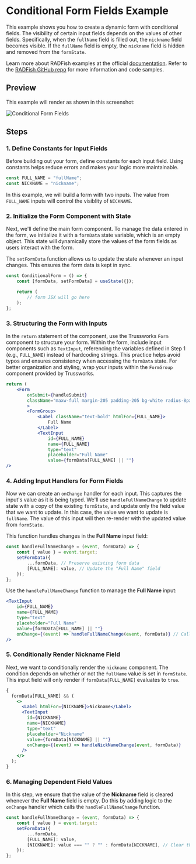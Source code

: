 # Conditional Form Fields Example

This example shows you how to create a dynamic form with conditional fields. The visibility of certain input fields depends on the values of other fields.  Specifically, when the `fullName` field is filled out, the `nickname` field becomes visible. If the `fullName` field is empty, the `nickname` field is hidden and removed from the `formState`.

Learn more about RADFish examples at the official [documentation](https://nmfs-radfish.github.io/radfish/developer-documentation/examples-and-templates#examples). Refer to the [RADFish GitHub repo](https://nmfs-radfish.github.io/radfish/) for more information and code samples.

## Preview
This example will render as shown in this screenshot:

![Conditional Form Fields](./src/assets/conditional-form-fields.png)


## Steps

### 1. Define Constants for Input Fields

Before building out your form, define constants for each input field. Using constants helps reduce errors and makes your logic more maintainable.

```jsx
const FULL_NAME = "fullName";
const NICKNAME = "nickname";
```

In this example, we will build a form with two inputs. The value from `FULL_NAME` inputs will control the visiblity of `NICKNAME`.

### 2. Initialize the Form Component with State

Next, we'll define the main form component. To manage the data entered in the form, we initialize it with a `formData` state variable, which is an empty object. This state will dynamically store the values of the form fields as users interact with the form.

The `setFormData` function allows us to update the state whenever an input changes. This ensures the form data is kept in sync.

```jsx
const ConditionalForm = () => {
    const [formData, setFormData] = useState({});

    return (
        // form JSX will go here
    );
};
```

### 3. Structuring the Form with Inputs

In the `return` statement of the component, use the Trussworks `Form` component to structure your form. Within the form, include input components such as `TextInput`, referencing the variables defined in Step 1 (e.g., `FULL_NAME`) instead of hardcoding strings. This practice helps avoid typos and ensures consistency when accessing the `formData` state. For better organization and styling, wrap your inputs within the `FormGroup` component provided by Trussworks.

```jsx
return (
    <Form
        onSubmit={handleSubmit}
        className="maxw-full margin-205 padding-205 bg-white radius-8px shadow-2"
        >
        <FormGroup>
            <Label className="text-bold" htmlFor={FULL_NAME}>
                Full Name
            </Label>
            <TextInput
                id={FULL_NAME}
                name={FULL_NAME}
                type="text"
                placeholder="Full Name"
                value={formData[FULL_NAME] || ""}
/>
```

### 4. Adding Input Handlers for Form Fields

Now we can create an `onChange` handler for each input. This captures the input's value as it is being typed. We'll use `handleFullNameChange` to update state with a copy of the existing `formState`, and update only the field value that we want to update. In this case, the value we want to update is `fullName`. The value of this input will then re-render with the updated value from `formState`.

This function handles changes in the **Full Name** input field:
```jsx
const handleFullNameChange = (event, formData) => {
    const { value } = event.target;
    setFormData({
        ...formData, // Preserve existing form data
        [FULL_NAME]: value, // Update the "Full Name" field
    });
};
```

Use the `handleFullNameChange` function to manage the **Full Name** input:
```jsx
<TextInput
    id={FULL_NAME}
    name={FULL_NAME}
    type="text"
    placeholder="Full Name"
    value={formData[FULL_NAME] || ""}
    onChange={(event) => handleFullNameChange(event, formData)} // Call the handleFullNameChange function to update the "Full Name" field
/>
```

### 5. Conditionally Render Nickname Field 

Next, we want to conditionally render the `nickname` component. The condition depends on whether or not the `fullName` value is set in `formState`. This input field will only render if `formData[FULL_NAME]` evaluates to `true`.

```jsx
{
  formData[FULL_NAME] && (
    <>
      <Label htmlFor={NICKNAME}>Nickname</Label>
      <TextInput
        id={NICKNAME}
        name={NICKNAME}
        type="text"
        placeholder="Nickname"
        value={formData[NICKNAME] || ""}
        onChange={(event) => handleNickNameChange(event, formData)}
      />
    </>
  );
}
```

### 6. Managing Dependent Field Values  

In this step, we ensure that the value of the **Nickname** field is cleared whenever the **Full Name** field is empty. Do this by adding logic to the `onChange` handler which calls the `handleFullNameChange` function.

```jsx
const handleFullNameChange = (event, formData) => {
    const { value } = event.target;
    setFormData({
        ...formData,
        [FULL_NAME]: value,
        [NICKNAME]: value === "" ? "" : formData[NICKNAME], // Clear the "Nickname" field if "Full Name" is empty
    });
};
```
